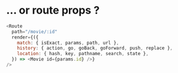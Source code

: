 <!-- .slide: class="with-code" -->

# … or route props ?

```javascript
<Route
  path="/movie/:id"
  render={({
    match: { isExact, params, path, url },
    history: { action, go, goBack, goForward, push, replace },
    location: { hash, key, pathname, search, state },
  }) => <Movie id={params.id} />}
/>
```
<!-- .element: class="big-code" -->
